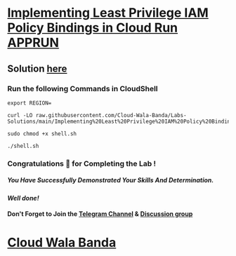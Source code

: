 # [Implementing Least Privilege IAM Policy Bindings in Cloud Run APPRUN](https://www.cloudskillsboost.google/course_templates/559/labs/456807)

## Solution [here](https://youtu.be/Eyh86YFXIo0)

### Run the following Commands in CloudShell

```
export REGION=
```
```
curl -LO raw.githubusercontent.com/Cloud-Wala-Banda/Labs-Solutions/main/Implementing%20Least%20Privilege%20IAM%20Policy%20Bindings%20in%20Cloud%20Run%20%5BAPPRUN%5D/shell.sh

sudo chmod +x shell.sh

./shell.sh
```

### Congratulations 🎉 for Completing the Lab !

##### *You Have Successfully Demonstrated Your Skills And Determination.*

#### *Well done!*

#### Don't Forget to Join the [Telegram Channel](https://t.me/cloudwalabanda) & [Discussion group](https://t.me/cloudwalabandachats)

# [Cloud Wala Banda](https://www.youtube.com/@cloudwalabanda)
